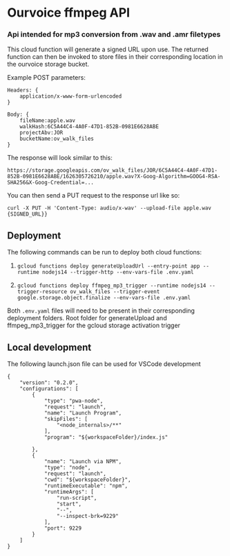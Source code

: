 # Ourvoice ffmpeg API

### Api intended for mp3 conversion from .wav and .amr filetypes
This cloud function will generate a signed URL upon use.
The returned function can then be invoked to store files in their corresponding location in the ourvoice storage bucket.

Example POST parameters:
```
Headers: {
    application/x-www-form-urlencoded
}
```
```
Body: {
    fileName:apple.wav
    walkHash:6C5A44C4-4A0F-47D1-852B-0981E6628ABE
    projectAbv:JOR
    bucketName:ov_walk_files
}
```
The response will look similar to this:

```
https://storage.googleapis.com/ov_walk_files/JOR/6C5A44C4-4A0F-47D1-852B-0981E6628ABE/1626305726210/apple.wav?X-Goog-Algorithm=GOOG4-RSA-SHA256&X-Goog-Credential=...
```
You can then send a PUT request to the response url like so:
```
curl -X PUT -H 'Content-Type: audio/x-wav' --upload-file apple.wav {SIGNED_URL}}
```

## Deployment
The following commands can be run to deploy both cloud functions:

1.  `gcloud functions deploy generateUploadUrl --entry-point app --runtime nodejs14 --trigger-http --env-vars-file .env.yaml`



2. `gcloud functions deploy ffmpeg_mp3_trigger --runtime nodejs14 --trigger-resource ov_walk_files --trigger-event google.storage.object.finalize --env-vars-file .env.yaml`

Both `.env.yaml` files will need to be present in their corresponding deployment folders.
Root folder for generateUpload and ffmpeg_mp3_trigger for the gcloud storage activation trigger

## Local development

The following launch.json file can be used for VSCode development

```
{
    "version": "0.2.0",
    "configurations": [
        {
            "type": "pwa-node",
            "request": "launch",
            "name": "Launch Program",
            "skipFiles": [
                "<node_internals>/**"
            ],
            "program": "${workspaceFolder}/index.js"
            
        },
        {
            "name": "Launch via NPM",
            "type": "node",
            "request": "launch",
            "cwd": "${workspaceFolder}",
            "runtimeExecutable": "npm",
            "runtimeArgs": [
                "run-script",
                "start",
                "--",
                "--inspect-brk=9229"
            ],
            "port": 9229
        }
    ]
}
```
